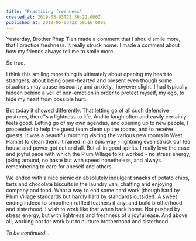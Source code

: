```yaml
---
title: "Practising freshness"
created_at: 2019-05-03T22:36:22.000Z
published_at: 2019-05-03T22:59:16.000Z
---
```

Yesterday, Brother Phap Tien made a comment that I should smile more, that I practice freshness. It really struck home. I made a comment about how my friends always tell me to smile more.

  

So true.

  

I think this smiling more thing is ultimately about opening my heart to strangers, about being open-hearted and present even though some situations may cause insecurity and anxiety., however slight. I had typically hidden behind a veil of non-emotion in order to protect myself, my ego, to hide my heart from possible hurt.

  

But today it showed differently. That letting go of all such defensive postures, there''s a lightness to life. And to laugh often and easily certainly feels good. Letting go of my own agendas, and opening up to new people, I proceeded to help the guest team clean up the rooms, and to receive guests. It was a beautiful morning visiting the various new rooms in West Hamlet to clean them. It rained in an epic way - lightning even struck our tea house and power got cut and all. But all in good spirits. I really love the ease and joyful pace with which the Plum Village folks worked - no stress energy, joking around, no haste but with speed nonetheless, and always remembering to care for oneself and others. 

  

We ended with a nice picnic on absolutely indulgent snacks of potato chips, tarts and chocolate biscuits in the laundry van, chatting and enjoying company and food. What a way to end some hard work (though hard by Plum Village standards but hardly hard by standards outside!). A sweet ending indeed to smoothen ruffled feathers if any, and build brotherhood and sisterhood. I wish to work like that when back home. Not pushed by stress energy, but with lightness and freshness of a joyful ease. And above all, working not for work but to nurture brotherhood and sisterhood.

  

  

_To be continued..._
